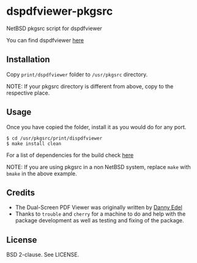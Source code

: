 dspdfviewer-pkgsrc
==================

NetBSD pkgsrc script for dspdfviewer

You can find dspdfviewer [here][1]

Installation
------------

Copy `print/dspdfviewer` folder to `/usr/pkgsrc` directory.

NOTE: If your pkgsrc directory is different from above, copy to the respective
place.

Usage
-----

Once you have copied the folder, install it as you would do for any port.

`$ cd /usr/pkgsrc/print/dispdfviewer`<br>
`$ make install clean`

For a list of dependencies for the build check [here][2]

NOTE: If you are using pkgsrc in a non NetBSD system, replace `make` with
`bmake` in the above example.

Credits
-------

* The Dual-Screen PDF Viewer was originally written by [Danny Edel][3]
* Thanks to `trouble` and `cherry` for a machine to do and help with the package
  development as well as testing and fixing of the package.

License
-------

BSD 2-clause. See LICENSE.

[1]: http://dspdfviewer.danny-edel.de/
[2]: http://dspdfviewer.danny-edel.de/installation/source/options.html
[3]: https://github.com/dannyedel
